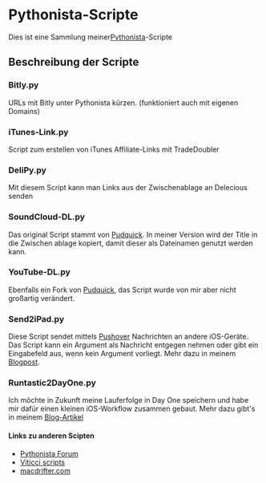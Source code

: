 Pythonista-Scripte
==================

Dies ist eine Sammlung meiner[Pythonista](http://clkde.tradedoubler.com/click?p=23761&a=1998011&url=https://itunes.apple.com/de/app/pythonista/id528579881?mt=8&partnerId=2003)-Scripte


## Beschreibung der Scripte

### Bitly.py
URLs mit Bitly unter Pythonista kürzen. (funktioniert auch mit eigenen Domains)

### iTunes-Link.py
Script zum erstellen von iTunes Affiliate-Links mit TradeDoubler

### DeliPy.py
Mit diesem Script kann man Links aus der Zwischenablage an Delecious senden

### SoundCloud-DL.py ###
Das original Script stammt von [Pudquick](https://gist.github.com/pudquick/5394702). In meiner Version wird der Title in die Zwischen ablage kopiert, damit dieser als Dateinamen genutzt werden kann.

### YouTube-DL.py ###
Ebenfalls ein Fork von [Pudquick](https://gist.github.com/pudquick/4704121), das Script wurde von mir aber nicht großartig verändert.

### Send2iPad.py
Diese Script sendet mittels [Pushover](http://bpsl.de/13ffZs7
) Nachrichten an andere iOS-Geräte.
Das Script kann ein Argument als Nachricht entgegen nehmen oder gibt ein Eingabefeld aus, wenn kein Argument vorliegt. Mehr dazu in meinem [Blogpost](http://buntepixel.org/?p=4474).

### Runtastic2DayOne.py
Ich möchte in Zukunft meine Lauferfolge in Day One speichern und habe mir dafür einen kleinen iOS-Workflow zusammen gebaut. Mehr dazu gibt's in meinem [Blog-Artikel](http://buntepixel.org/2013/06/01/running-logs-aus-runtastic-zu-day-one-posten-dank-pythonista/)

#### Links zu anderen Scipten
- [Pythonista Forum](http://omz-software.com/pythonista/forums/)
- [Viticci scripts](https://github.com/viticci/pythonista-scripts)
- [macdrifter.com](http://www.macdrifter.com/2012/11/the-power-of-pythonista-12.html)
